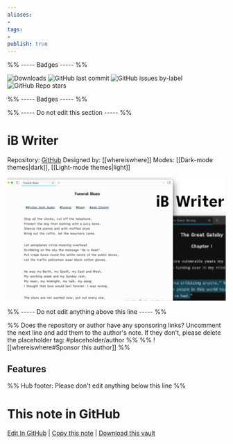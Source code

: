 ```yaml
---
aliases:
- 
tags: 
- 
publish: true
---
```


%% ----- Badges ----- %%

![Downloads](https://img.shields.io/badge/downloads-3968-573E7A?style=for-the-badge&logo=)
![GitHub last commit](https://img.shields.io/github/last-commit/whereiswhere/iB-Writer?color=573E7A&label=last%20update&logo=github&style=for-the-badge)
![GitHub issues by-label](https://img.shields.io/github/issues/whereiswhere/iB-Writer/help%20wanted?color=573E7A&logo=github&style=for-the-badge) 
![GitHub Repo stars](https://img.shields.io/github/stars/whereiswhere/iB-Writer?color=573E7A&logo=github&style=for-the-badge)

%% ----- Badges ----- %%

%% ----- Do not edit this section ----- %%

# iB Writer

Repository: [GitHub](https://github.com/whereiswhere/iB-Writer)
Designed by: [[whereiswhere]]
Modes: [[Dark-mode themes|dark]], [[Light-mode themes|light]]



![screenshot](https://github.com/whereiswhere/iB-Writer/raw/HEAD/store-screenshot.png)

%% ----- Do not edit anything above this line ----- %% 

%% Does the repository or author have any sponsoring links? Uncomment the next line and add them to the author's note. If they don't, please delete the placeholder tag: #placeholder/author %%
%% ![[whereiswhere#Sponsor this author]] %%


## Features



%% Hub footer: Please don't edit anything below this line %%

# This note in GitHub

<span class="git-footer">[Edit In GitHub](https://github.dev/obsidian-community/obsidian-hub/blob/main/02%20-%20Community%20Expansions/02.05%20All%20Community%20Expansions/Themes/iB%20Writer.md "git-hub-edit-note") | [Copy this note](https://raw.githubusercontent.com/obsidian-community/obsidian-hub/main/02%20-%20Community%20Expansions/02.05%20All%20Community%20Expansions/Themes/iB%20Writer.md "git-hub-copy-note") | [Download this vault](https://github.com/obsidian-community/obsidian-hub/archive/refs/heads/main.zip "git-hub-download-vault") </span>

